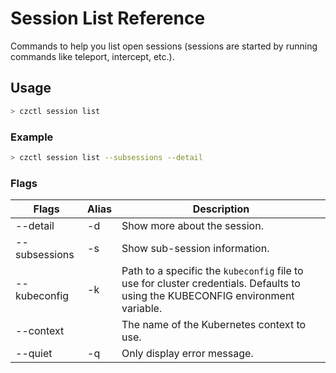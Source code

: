 # Session List Reference

Commands to help you list open sessions (sessions are started by running commands like teleport, intercept, etc.).

## Usage
```bash
> czctl session list
```

### Example

```bash
> czctl session list --subsessions --detail
```

### Flags

| Flags          | Alias | Description
| -------------- | ----- | -----------
| --detail       | -d    | Show more about the session.
| --subsessions  | -s    | Show sub-session information.
| --kubeconfig   | -k    | Path to a specific the `kubeconfig` file to use for cluster credentials. Defaults to using the KUBECONFIG environment variable.
| --context      |       | The name of the Kubernetes context to use.
| --quiet        | -q    | Only display error message.


